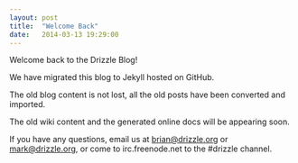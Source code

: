 ```yaml
---
layout: post
title:  "Welcome Back"
date:   2014-03-13 19:29:00
---
```


Welcome back to the Drizzle Blog!

We have migrated this blog to Jekyll hosted on GitHub.

The old blog content is not lost, all the old posts have been
converted and imported.

The old wiki content and the generated online docs will be appearing
soon.

If you have any questions, email us at brian@drizzle.org or
mark@drizzle.org, or come to irc.freenode.net to the #drizzle channel.

